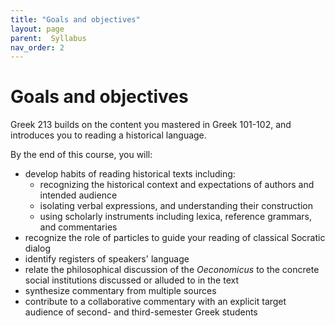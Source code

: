 ```yaml
---
title: "Goals and objectives"
layout: page
parent:  Syllabus
nav_order: 2
---
```


# Goals and objectives

Greek 213 builds on the content you mastered in Greek 101-102, and introduces you to reading a historical language.


By the end of this course, you will:


- develop habits of reading historical texts including:
    - recognizing the historical context and expectations of authors and intended audience
    - isolating verbal expressions, and understanding their construction
    - using scholarly instruments including lexica, reference grammars, and commentaries
- recognize the role of particles to guide your reading of classical Socratic dialog
- identify registers of speakers' language
- relate the philosophical discussion of the *Oeconomicus* to the concrete social institutions discussed or alluded to in the text
- synthesize commentary from multiple sources
- contribute to a collaborative commentary with an explicit target audience of second- and third-semester Greek students